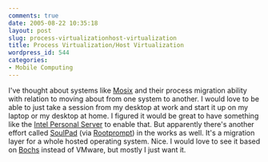 ```yaml
---
comments: true
date: 2005-08-22 10:35:18
layout: post
slug: process-virtualizationhost-virtualization
title: Process Virtualization/Host Virtualization
wordpress_id: 544
categories:
- Mobile Computing
---
```


I've thought about systems like [Mosix](http://www.mosix.org/) and their process migration ability with relation to moving about from one system to another. I would love to be able to just take a session from my desktop at work and start it up on my laptop or my desktop at home. I figured it would be great to have something like the [Intel Personal Server](http://linuxdevices.com/articles/AT5772921353.html) to enable that. But apparently there's another effort called [SoulPad](http://www.linuxdevices.com/news/NS2778922637.html) (via [Rootprompt](http://rootprompt.org/article.php3?article=9026)) in the works as well. It's a migration layer for a whole hosted operating system. Nice. I would love to see it based on [Bochs](http://bochs.sourceforge.net/) instead of VMware, but mostly I just want it.
